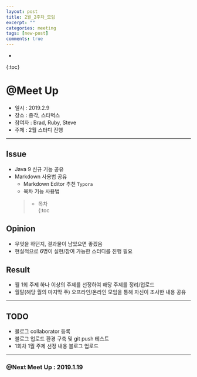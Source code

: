 ```yaml
---
layout: post
title: 2월_2주차_모임
excerpt: ""
categories: meeting
tags: [new-post]
comments: true
---
```


* 
{:toc}

# @Meet Up

- 일시 : 2019.2.9
- 장소 : 종각, 스타벅스
- 참여자 : Brad, Ruby, Steve
- 주제 :  2월 스터디 진행

---

## Issue
- Java 9 신규 기능 공유
- Markdown 사용법 공유
    - Markdown Editor 추천 `Typora`
    - 목차 기능 사용법
    > * 목차<br/> {:toc
    

## Opinion
- 무엇을 하던지, 결과물이 남았으면 좋겠음
- 현실적으로 6명이 실현/참여 가능한 스터디를 진행 필요

## Result
- 월 1회 주제 하나 이상의 주제를 선정하여 해당 주제를 정리/업로드
- 월말(해당 월의 마지막 주) 오프라인/온라인 모임을 통해 자신이 조사한 내용 공유

---

## TODO
- 블로그 collaborator 등록
- 블로그 업로드 환경 구축 및 git push 테스트
- 1회차 1월 주제 선정 내용 블로그 업로드

---

### @Next Meet Up : 2019.1.19
